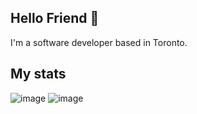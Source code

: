 ## Hello Friend 👋
I'm a software developer based in Toronto.

## My stats
![image](https://github.com/user-attachments/assets/d28da06b-3c9c-4736-8825-5d48b3c6b8d0)
![image](https://github.com/user-attachments/assets/b41e8ddb-f19a-4686-b7fe-abc8326a7dd7)

<!--
**lilyhuang-github/lilyhuang-github** is a ✨ _special_ ✨ repository because its `README.md` (this file) appears on your GitHub profile.

Here are some ideas to get you started:

- 🔭 I’m currently working on ...
- 🌱 I’m currently learning ...
- 👯 I’m looking to collaborate on ...
- 🤔 I’m looking for help with ...
- 💬 Ask me about ...
- 📫 How to reach me: ...
- 😄 Pronouns: ...
- ⚡ Fun fact: ...
-->
